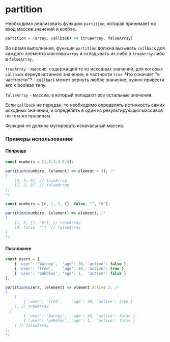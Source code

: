 # partition

Необходимо реализовать функцию `partition`, которая принимает на вход массив значений и колбэк.

```javascript
partition = (array, callback) => [trueArray, falseArray]
```

Во время выполнения, функция `partition` должна вызывать `callback` для каждого элемента массива `array` и
складывать их либо в `trueArray` либо в `falseArray`.

`trueArray` - массив, содержащий те из исходных значений, для которых `callback` вернул истинное значение, в частности `true`. 
Что означает "в частности"? - `callback` может вернуть любое значение, нужно привести его к boolean типу.

`falseArray` - массив, в который попадают все остальные значения.

Если `callback` не передан, то необходимо определять истинность самих исходных значений, 
и определять в один из результирующих массивов по тем же правилам.

Функция не должна мутировать изначальный массив.

### Примеры использования:

#### Попроще

```javascript
const numbers = [1,2,3,4,5,6];

partition(numbers, (element) => element > 3); /*
[ 
	[4, 5, 6], // trueArray
	[1, 2, 3]  // falseArray
];
*/
```

```javascript
const numbers = [0, 1, 2, {}, false, "", "0"];

partition(numbers, (element) => element); /*
[ 
	[1, 2, {}, "0"], // trueArray
	[0, false, ""]  // falseArray
]
*/
```

#### Посложнее

```javascript
const users = [
    { 'user': 'barney',  'age': 36, 'active': false },
    { 'user': 'fred',    'age': 40, 'active': true },
    { 'user': 'pebbles', 'age': 1,  'active': false }
];

partition(users, (element) => element.active ); /*
[ 
	[ 
		{ 'user': 'fred',    'age': 40, 'active': true } 
	], // trueArray
  [ 
		{ 'user': 'barney',  'age': 36, 'active': false },
		{ 'user': 'pebbles', 'age': 1,  'active': false } 
	] // falseArray
];
*/
```